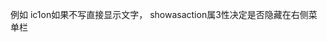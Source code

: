

例如     <item android:id="@+id/menu_main_test" android:title="测试"
        android:icon="@android:drawable/arrow_down_float"
        android:orderInCategory="200" app:showAsAction="always" />
ic1on如果不写直接显示文字， showasaction属3性决定是否隐藏在右侧菜单栏


